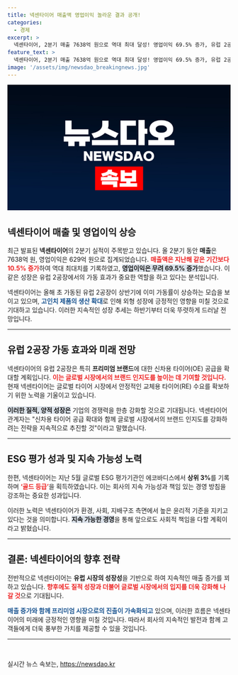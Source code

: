```yaml
---
title: 넥센타이어 매출액 영업이익 놀라운 결과 공개!
categories:
  - 경제
excerpt: >
  넥센타이어, 2분기 매출 7638억 원으로 역대 최대 달성! 영업이익 69.5% 증가, 유럽 2공장 가동으로 하반기 성장 기대! 글로벌 시장에서의 프리미엄 브랜드 확대로 질적, 양적 성장이 목표!
feature_text: >
  넥센타이어, 2분기 매출 7638억 원으로 역대 최대 달성! 영업이익 69.5% 증가, 유럽 2공장 가동으로 하반기 성장 기대! 글로벌 시장에서의 프리미엄 브랜드 확대로 질적, 양적 성장이 목표!
image: '/assets/img/newsdao_breakingnews.jpg'
---
```


<p><img src="/assets/img/newsdao_breakingnews.jpg" alt="ontimetimes 속보" /></p>

<h2 data-ke-size="size26">넥센타이어 매출 및 영업이익 상승</h2>

<p data-ke-size="size16">
    최근 발표된 <b>넥센타이어</b>의 2분기 실적이 주목받고 있습니다. 올 2분기 동안 <b>매출</b>은 7638억 원, 영업이익은 629억 원으로 집계되었습니다. <b><span style="color: #ee2323;">매출액은 지난해 같은 기간보다 10.5% 증가</span></b>하여 역대 최대치를 기록하였고, <b><span style="background-color: #21538527;">영업이익은 무려 69.5% 증가</span></b>했습니다. 이 같은 성장은 유럽 2공장에서의 가동 효과가 중요한 역할을 하고 있다는 분석입니다. 
</p>

<p data-ke-size="size16">
    넥센타이어는 올해 초 가동된 유럽 2공장이 상반기에 이미 가동률이 상승하는 모습을 보이고 있으며, <b><span style="color: #1a5490;">고인치 제품의 생산 확대</span></b>로 인해 외형 성장에 긍정적인 영향을 미칠 것으로 기대하고 있습니다. 이러한 지속적인 성장 추세는 하반기부터 더욱 뚜렷하게 드러날 전망입니다. 
</p>

<hr>

<h2 data-ke-size="size26">유럽 2공장 가동 효과와 미래 전망</h2>

<p data-ke-size="size16">
    넥센타이어의 유럽 2공장은 특히 <b>프리미엄 브랜드</b>에 대한 신차용 타이어(OE) 공급을 확대할 계획입니다. <b><span style="color: #ee2323;">이는 글로벌 시장에서의 브랜드 인지도를 높이는 데 기여할 것입니다.</span></b> 현재 넥센타이어는 글로벌 타이어 시장에서 안정적인 교체용 타이어(RE) 수요를 확보하기 위한 노력을 기울이고 있습니다.
</p>

<p data-ke-size="size16">
    <b><span style="background-color: #21538527;">이러한 질적, 양적 성장은</span></b> 기업의 경쟁력을 한층 강화할 것으로 기대됩니다. 넥센타이어 관계자는 "신차용 타이어 공급 확대와 함께 글로벌 시장에서의 브랜드 인지도를 강화하려는 전략을 지속적으로 추진할 것"이라고 말했습니다. 
</p>

<hr>

<h2 data-ke-size="size26">ESG 평가 성과 및 지속 가능성 노력</h2>

<p data-ke-size="size16">
    한편, 넥센타이어는 지난 5월 글로벌 ESG 평가기관인 에코바디스에서 <b>상위 3%</b>를 기록하며 <b><span style="color: #ee2323;">‘골드 등급’</span></b>을 획득하였습니다. 이는 회사의 지속 가능성과 책임 있는 경영 방침을 강조하는 중요한 성과입니다.
</p>

<p data-ke-size="size16">
    이러한 노력은 넥센타이어가 환경, 사회, 지배구조 측면에서 높은 윤리적 기준을 지키고 있다는 것을 의미합니다. <b><span style="background-color: #21538527;">지속 가능한 경영</span></b>을 통해 앞으로도 사회적 책임을 다할 계획이라고 밝혔습니다.
</p>

<hr>

<h2 data-ke-size="size26">결론: 넥센타이어의 향후 전략</h2>

<p data-ke-size="size16">
    전반적으로 넥센타이어는 <b>유럽 시장의 성장성</b>을 기반으로 하여 지속적인 매출 증가를 꾀하고 있습니다. <b><span style="color: #ee2323;">향후에도 질적 성장과 더불어 글로벌 시장에서의 입지를 더욱 강화해 나갈 것</span></b>으로 기대됩니다.
</p>

<p data-ke-size="size16">
    <b><span style="color: #1a5490;">매출 증가와 함께 프리미엄 시장으로의 진출이 가속화되고</span></b> 있으며, 이러한 흐름은 넥센타이어의 미래에 긍정적인 영향을 미칠 것입니다. 따라서 회사의 지속적인 발전과 함께 고객들에게 더욱 풍부한 가치를 제공할 수 있을 것입니다. 
</p>

<hr>

<p data-ke-size="size16">&nbsp;</p>
실시간 뉴스 속보는, <a href="https://newsdao.kr" rel="dofollow">https://newsdao.kr</a>


